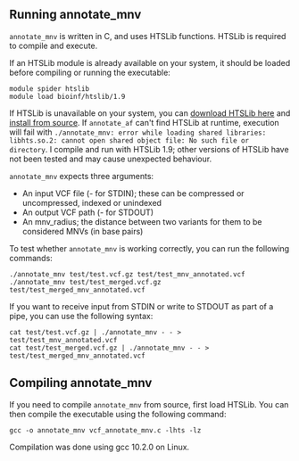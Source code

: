 ## Running annotate_mnv

```annotate_mnv``` is written in C, and uses HTSLib functions. HTSLib is required to compile and execute.

If an HTSLib module is already available on your system, it should be loaded before compiling or running the executable:

```
module spider htslib
module load bioinf/htslib/1.9
```

If HTSLib is unavailable on your system, you can [download HTSLib here](https://www.htslib.org/download/) and [install from source](https://github.com/samtools/htslib/blob/develop/INSTALL). If ```annotate_af``` can't find HTSLib at runtime, execution will fail with ```./annotate_mnv: error while loading shared libraries: libhts.so.2: cannot open shared object file: No such file or directory```. I compile and run with HTSLib 1.9; other versions of HTSLib have not been tested and may cause unexpected behaviour.

```annotate_mnv``` expects three arguments:
* An input VCF file (- for STDIN); these can be compressed or uncompressed, indexed or unindexed
* An output VCF path (- for STDOUT)
* An mnv_radius; the distance between two variants for them to be considered MNVs (in base pairs)

To test whether ```annotate_mnv``` is working correctly, you can run the following commands:

```
./annotate_mnv test/test.vcf.gz test/test_mnv_annotated.vcf
./annotate_mnv test/test_merged.vcf.gz test/test_merged_mnv_annotated.vcf
```

If you want to receive input from STDIN or write to STDOUT as part of a pipe, you can use the following syntax:

```
cat test/test.vcf.gz | ./annotate_mnv - - > test/test_mnv_annotated.vcf
cat test/test_merged.vcf.gz | ./annotate_mnv - - > test/test_merged_mnv_annotated.vcf
```

## Compiling annotate_mnv

If you need to compile ```annotate_mnv``` from source, first load HTSLib. You can then compile the executable using the following command:

```gcc -o annotate_mnv vcf_annotate_mnv.c -lhts -lz```

Compilation was done using gcc 10.2.0 on Linux.
